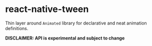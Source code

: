 # react-native-tween

Thin layer around `Animated` library for declarative and neat animation definitions.

**DISCLAIMER: API is experimental and subject to change**
